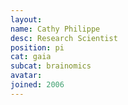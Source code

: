 ```yaml
---
layout:
name: Cathy Philippe
desc: Research Scientist
position: pi
cat: gaia
subcat: brainomics
avatar:
joined: 2006
---
```


